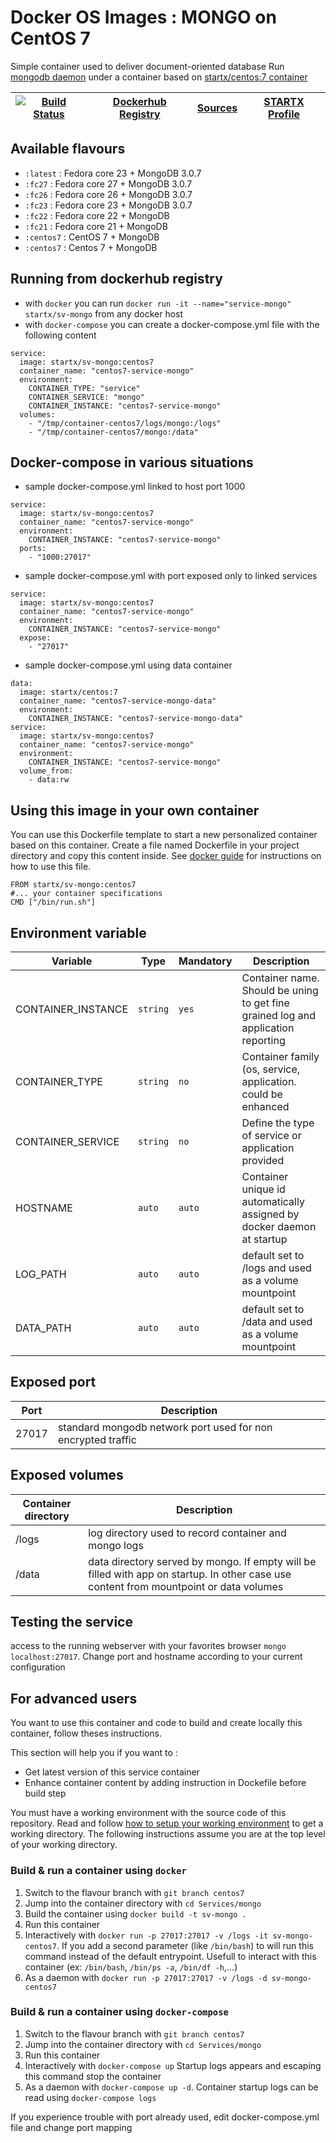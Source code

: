 # Docker OS Images : MONGO on CentOS 7

Simple container used to deliver document-oriented database
Run [mongodb daemon](https://www.mongodb.org/) under a container 
based on [startx/centos:7 container](https://hub.docker.com/r/startx/centos)

| [![Build Status](https://travis-ci.org/startxfr/docker-images.svg?branch=centos7)](https://travis-ci.org/startxfr/docker-images) | [Dockerhub Registry](https://hub.docker.com/r/startx/sv-mongo/) | [Sources](https://github.com/startxfr/docker-images/tree/master/Services/mongo)             | [STARTX Profile](https://github.com/startxfr) | 
|-------------------------------------------------------------------------------------------------------------------|-----------------------------------------------------------------|---------------------------------------------------------------------------------|-----------------------------------------------|

## Available flavours

* `:latest` : Fedora core 23 + MongoDB 3.0.7 
* `:fc27` : Fedora core 27 + MongoDB 3.0.7  
* `:fc26` : Fedora core 26 + MongoDB 3.0.7  
* `:fc23` : Fedora core 23 + MongoDB 3.0.7  
* `:fc22` : Fedora core 22 + MongoDB 
* `:fc21` : Fedora core 21 + MongoDB 
* `:centos7` : CentOS 7 + MongoDB 
* `:centos7` : Centos 7 + MongoDB 

## Running from dockerhub registry

* with `docker` you can run `docker run -it --name="service-mongo" startx/sv-mongo` from any docker host
* with `docker-compose` you can create a docker-compose.yml file with the following content
```
service:
  image: startx/sv-mongo:centos7
  container_name: "centos7-service-mongo"
  environment:
    CONTAINER_TYPE: "service"
    CONTAINER_SERVICE: "mongo"
    CONTAINER_INSTANCE: "centos7-service-mongo"
  volumes:
    - "/tmp/container-centos7/logs/mongo:/logs"
    - "/tmp/container-centos7/mongo:/data"
```

## Docker-compose in various situations

* sample docker-compose.yml linked to host port 1000
```
service:
  image: startx/sv-mongo:centos7
  container_name: "centos7-service-mongo"
  environment:
    CONTAINER_INSTANCE: "centos7-service-mongo"
  ports:
    - "1000:27017"
```
* sample docker-compose.yml with port exposed only to linked services
```
service:
  image: startx/sv-mongo:centos7
  container_name: "centos7-service-mongo"
  environment:
    CONTAINER_INSTANCE: "centos7-service-mongo"
  expose:
    - "27017"
```
* sample docker-compose.yml using data container
```
data:
  image: startx/centos:7
  container_name: "centos7-service-mongo-data"
  environment:
    CONTAINER_INSTANCE: "centos7-service-mongo-data"
service:
  image: startx/sv-mongo:centos7
  container_name: "centos7-service-mongo"
  environment:
    CONTAINER_INSTANCE: "centos7-service-mongo"
  volume_from:
    - data:rw
```

## Using this image in your own container

You can use this Dockerfile template to start a new personalized container based on this container. Create a file named Dockerfile in your project directory and copy this content inside. See [docker guide](http://docs.docker.com/engine/reference/builder/) for instructions on how to use this file.
 ```
FROM startx/sv-mongo:centos7
#... your container specifications
CMD ["/bin/run.sh"]
```

## Environment variable

| Variable                  | Type     | Mandatory | Description                                                              |
|---------------------------|----------|-----------|--------------------------------------------------------------------------|
| CONTAINER_INSTANCE        | `string` | `yes`     | Container name. Should be uning to get fine grained log and application reporting
| CONTAINER_TYPE            | `string` | `no`      | Container family (os, service, application. could be enhanced 
| CONTAINER_SERVICE         | `string` | `no`      | Define the type of service or application provided
| HOSTNAME                  | `auto`   | `auto`    | Container unique id automatically assigned by docker daemon at startup
| LOG_PATH                  | `auto`   | `auto`    | default set to /logs and used as a volume mountpoint
| DATA_PATH                 | `auto`   | `auto`    | default set to /data and used as a volume mountpoint

## Exposed port

| Port  | Description                                                              |
|-------|--------------------------------------------------------------------------|
| 27017 | standard mongodb network port used for non encrypted traffic

## Exposed volumes

| Container directory  | Description                                                              |
|----------------------|--------------------------------------------------------------------------|
| /logs                | log directory used to record container and mongo logs
| /data                | data directory served by mongo. If empty will be filled with app on startup. In other case use content from mountpoint or data volumes

## Testing the service

access to the running webserver with your favorites browser `mongo localhost:27017`. Change port and hostname according to your current configuration

## For advanced users

You want to use this container and code to build and create locally this container, follow theses instructions.

This section will help you if you want to :
* Get latest version of this service container
* Enhance container content by adding instruction in Dockefile before build step

You must have a working environment with the source code of this repository. Read and follow [how to setup your working environment](https://github.com/startxfr/docker-images#setup-your-working-environment-mandatory) to get a working directory. The following instructions assume you are at the top level of your working directory.

### Build & run a container using `docker`

1. Switch to the flavour branch with `git branch centos7`
2. Jump into the container directory with `cd Services/mongo`
3. Build the container using `docker build -t sv-mongo .`
4. Run this container 
  1. Interactively with `docker run -p 27017:27017 -v /logs -it sv-mongo-centos7`. If you add a second parameter (like `/bin/bash`) to will run this command instead of the default entrypoint. Usefull to interact with this container (ex: `/bin/bash`, `/bin/ps -a`, `/bin/df -h`,...) 
  2. As a daemon with `docker run -p 27017:27017 -v /logs -d sv-mongo-centos7`


### Build & run a container using `docker-compose`

1. Switch to the flavour branch with `git branch centos7`
2. Jump into the container directory with `cd Services/mongo`
3. Run this container 
  1. Interactively with `docker-compose up` Startup logs appears and escaping this command stop the container
  2. As a daemon with `docker-compose up -d`. Container startup logs can be read using `docker-compose logs`

If you experience trouble with port already used, edit docker-compose.yml file and change port mapping
